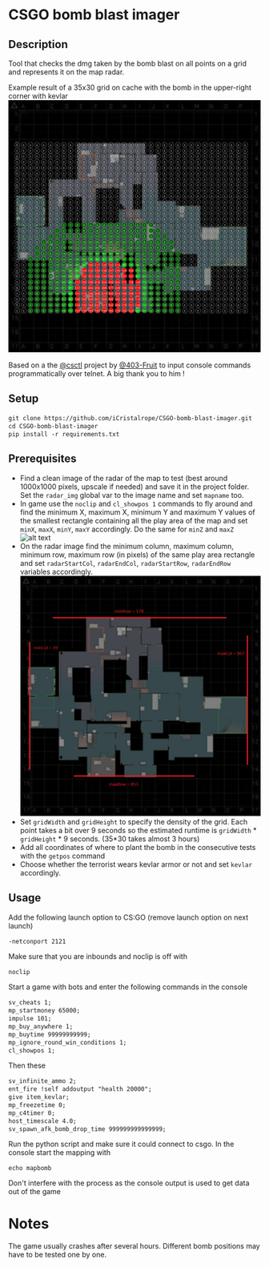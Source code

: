 # CSGO bomb blast imager
## Description
Tool that checks the dmg taken by the bomb blast on all points on a grid and represents it on the map radar.  
  
Example result of a 35x30 grid on cache with the bomb in the upper-right corner with kevlar
![alt text](doc/cache_bombloc0_35x30.png "Cache example result")

Based on a the [@csctl](https://github.com/403-Fruit/csctl) project by [@403-Fruit](https://github.com/403-Fruit) to input console commands programmatically over telnet. A big thank you to him !

## Setup
    git clone https://github.com/iCristalrope/CSGO-bomb-blast-imager.git
    cd CSGO-bomb-blast-imager
    pip install -r requirements.txt

## Prerequisites
- Find a clean image of the radar of the map to test (best around 1000x1000 pixels, upscale if needed) and save it in the project folder. Set the `radar_img` global var to the image name and set `mapname` too.
- In game use the `noclip` and `cl_showpos 1` commands to fly around and find the minimum X, maximum X, minimum Y and maximum Y values of the smallest rectangle containing all the play area of the map and set `minX`, `maxX`, `minY`, `maxY` accordingly. Do the same for `minZ` and `maxZ`
  ![alt text](doc/ingame.png "Flying to find the in-game coordinates that define the play area")
- On the radar image find the minimum column, maximum column, minimum row, maximum row (in pixels) of the same play area rectangle and set `radarStartCol`, `radarEndCol`, `radarStartRow`, `radarEndRow` variables accordingly.
  ![alt text](doc/cache.png "Finding rows & columns that bound the play area")
- Set `gridWidth` and `gridHeight` to specify the density of the grid. Each point takes a bit over 9 seconds so the estimated runtime is `gridWidth` * `gridHeight` * 9 seconds. (35*30 takes almost 3 hours)
- Add all coordinates of where to plant the bomb in the consecutive tests with the `getpos` command
- Choose whether the terrorist wears kevlar armor or not and set `kevlar` accordingly.

## Usage
Add the following launch option to CS:GO  (remove launch option on next launch)

    -netconport 2121  

Make sure that you are inbounds and noclip is off with

    noclip

Start a game with bots and enter the following commands in the console

    sv_cheats 1;
    mp_startmoney 65000;
    impulse 101;
    mp_buy_anywhere 1;
    mp_buytime 99999999999;
    mp_ignore_round_win_conditions 1;
    cl_showpos 1;

Then these

    sv_infinite_ammo 2;
    ent_fire !self addoutput "health 20000";
    give item_kevlar;
    mp_freezetime 0;
    mp_c4timer 0;
    host_timescale 4.0;
    sv_spawn_afk_bomb_drop_time 999999999999999;
    
Run the python script and make sure it could connect to csgo.
In the console start the mapping with 
    
    echo mapbomb
    
Don't interfere with the process as the console output is used to get data out of the game


# Notes
The game usually crashes after several hours. Different bomb positions may have to be tested one by one.